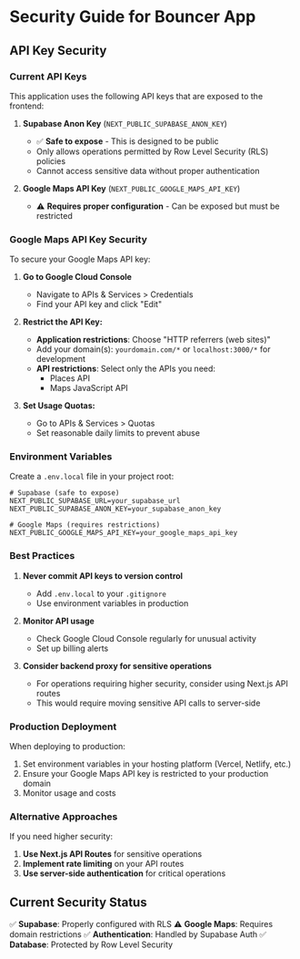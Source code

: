 # Security Guide for Bouncer App

## API Key Security

### Current API Keys

This application uses the following API keys that are exposed to the frontend:

1. **Supabase Anon Key** (`NEXT_PUBLIC_SUPABASE_ANON_KEY`)
   - ✅ **Safe to expose** - This is designed to be public
   - Only allows operations permitted by Row Level Security (RLS) policies
   - Cannot access sensitive data without proper authentication

2. **Google Maps API Key** (`NEXT_PUBLIC_GOOGLE_MAPS_API_KEY`)
   - ⚠️ **Requires proper configuration** - Can be exposed but must be restricted

### Google Maps API Key Security

To secure your Google Maps API key:

1. **Go to Google Cloud Console**
   - Navigate to APIs & Services > Credentials
   - Find your API key and click "Edit"

2. **Restrict the API Key:**
   - **Application restrictions**: Choose "HTTP referrers (web sites)"
   - Add your domain(s): `yourdomain.com/*` or `localhost:3000/*` for development
   - **API restrictions**: Select only the APIs you need:
     - Places API
     - Maps JavaScript API

3. **Set Usage Quotas:**
   - Go to APIs & Services > Quotas
   - Set reasonable daily limits to prevent abuse

### Environment Variables

Create a `.env.local` file in your project root:

```env
# Supabase (safe to expose)
NEXT_PUBLIC_SUPABASE_URL=your_supabase_url
NEXT_PUBLIC_SUPABASE_ANON_KEY=your_supabase_anon_key

# Google Maps (requires restrictions)
NEXT_PUBLIC_GOOGLE_MAPS_API_KEY=your_google_maps_api_key
```

### Best Practices

1. **Never commit API keys to version control**
   - Add `.env.local` to your `.gitignore`
   - Use environment variables in production

2. **Monitor API usage**
   - Check Google Cloud Console regularly for unusual activity
   - Set up billing alerts

3. **Consider backend proxy for sensitive operations**
   - For operations requiring higher security, consider using Next.js API routes
   - This would require moving sensitive API calls to server-side

### Production Deployment

When deploying to production:

1. Set environment variables in your hosting platform (Vercel, Netlify, etc.)
2. Ensure your Google Maps API key is restricted to your production domain
3. Monitor usage and costs

### Alternative Approaches

If you need higher security:

1. **Use Next.js API Routes** for sensitive operations
2. **Implement rate limiting** on your API routes
3. **Use server-side authentication** for critical operations

## Current Security Status

✅ **Supabase**: Properly configured with RLS
⚠️ **Google Maps**: Requires domain restrictions
✅ **Authentication**: Handled by Supabase Auth
✅ **Database**: Protected by Row Level Security

